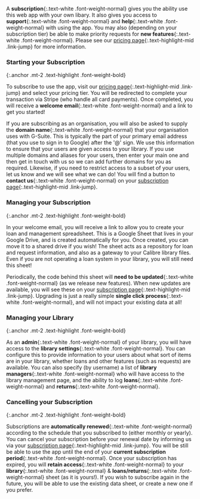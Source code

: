 A __subscription__{:.text-white .font-weight-normal} gives you the ability use this web app with your own libary. It also gives you access to __support__{:.text-white .font-weight-normal} and __help__{:.text-white .font-weight-normal} with using the app. You may also (depending on your subscription tier) be able to make priority requests for __new features__{:.text-white .font-weight-normal}. Please see our [pricing page](/pricing/){:.text-highlight-mid .link-jump} for more information.

### Starting your Subscription
{:.anchor .mt-2 .text-highlight .font-weight-bold}

To subscribe to use the app, visit our [pricing page](/pricing/){:.text-highlight-mid .link-jump} and select your pricing tier. You will be redirected to complete your transaction via Stripe (who handle all card payments). Once completed, you will receive a __welcome email__{:.text-white .font-weight-normal} and a link to get you started!

If you are subscribing as an organisation, you will also be asked to supply the __domain name__{:.text-white .font-weight-normal} that your organisation uses with G-Suite. This is typically the part of your primary email address (that you use to sign in to Google) after the '@' sign. We use this information to ensure that your users are given access to your library. If you use multiple domains and aliases for your users, then enter your main one and then get in touch with us so we can add further domains for you as required. Likewise, if you need to restrict access to a subset of your users, let us know and we will see what we can do! You will find a button to __contact us__{:.text-white .font-weight-normal} on your [subscription page](/subscribed/){:.text-highlight-mid .link-jump}.

### Managing your Subscription
{:.anchor .mt-2 .text-highlight .font-weight-bold}

In your welcome email, you will receive a link to allow you to create your loan and management spreadsheet. This is a Google Sheet that lives in your Google Drive, and is created automatically for you. Once created, you can move it to a shared drive if you wish! The sheet acts as a repository for loan and request information, and also as a gateway to your Calibre library files. Even if you are not operating a loan system in your library, you will still need this sheet!

Periodically, the code behind this sheet will __need to be updated__{:.text-white .font-weight-normal} (as we release new features). When new updates are available, you will see these on your [subscription page](/subscribed/){:.text-highlight-mid .link-jump}. Upgrading is just a really simple __single click process__{:.text-white .font-weight-normal}, and will not impact your existing data at all!

### Managing your Library
{:.anchor .mt-2 .text-highlight .font-weight-bold}

As an __admin__{:.text-white .font-weight-normal} of your library, you will have access to the __library settings__{:.text-white .font-weight-normal}. You can configure this to provide information to your users about what sort of items are in your library, whether loans and other features (such as requests) are available. You can also specify (by username) a list of __library managers__{:.text-white .font-weight-normal} who will have access to the library management page, and the ability to log __loans__{:.text-white .font-weight-normal} and __returns__{:.text-white .font-weight-normal}.

### Cancelling your Subscription
{:.anchor .mt-2 .text-highlight .font-weight-bold}

Subscriptions are __automatically renewed__{:.text-white .font-weight-normal} according to the schedule that you subscribed to (either monthly or yearly). You can cancel your subscription before your renewal date by informing us via your [subscription page](/subscribed/){:.text-highlight-mid .link-jump}. You will be still be able to use the app until the end of your __current subscription period__{:.text-white .font-weight-normal}. Once your subscription has expired, you will __retain access__{:.text-white .font-weight-normal} to your __library__{:.text-white .font-weight-normal} & __loans/returns__{:.text-white .font-weight-normal} sheet (as it is yours!). If you wish to subscribe again in the future, you will be able to use the existing data sheet, or create a new one if you prefer.